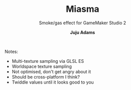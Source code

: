 <h1 align="center">Miasma</h1>

<p align="center">Smoke/gas effect for GameMaker Studio 2</p>

<p align="center"><b>Juju Adams</b></p>

&nbsp;

Notes:

- Multi-texture sampling via GLSL ES
- Worldspace texture sampling
- Not optimised, don't get angry about it
- Should be cross-platform I think?
- Twiddle values until it looks good to you
